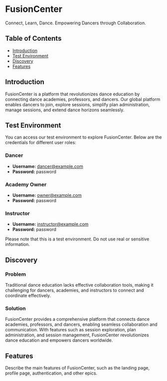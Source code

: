 # FusionCenter

Connect, Learn, Dance. Empowering Dancers through Collaboration.

## Table of Contents

- [Introduction](#introduction)
- [Test Environment](#test-environment)
- [Discovery](#discovery)
- [Features](#features)

## Introduction

FusionCenter is a platform that revolutionizes dance education by connecting dance academies, professors, and dancers. Our global platform enables dancers to join, explore sessions, simplify plan administration, manage sessions, and extend dance horizons seamlessly.

## Test Environment

You can access our test environment to explore FusionCenter. Below are the credentials for different user roles:

### Dancer

- **Username:** dancer@example.com
- **Password:** password

### Academy Owner

- **Username:** owner@example.com
- **Password:** password

### Instructor

- **Username:** instructor@example.com
- **Password:** password

Please note that this is a test environment. Do not use real or sensitive information.

## Discovery

### Problem

Traditional dance education lacks effective collaboration tools, making it challenging for dancers, academies, and instructors to connect and coordinate effectively.

### Solution

FusionCenter provides a comprehensive platform that connects dance academies, professors, and dancers, enabling seamless collaboration and communication. With features such as session exploration, plan administration, and session management, FusionCenter revolutionizes dance education and empowers dancers worldwide.

## Features

Describe the main features of FusionCenter, such as the landing page, profile page, authentication, and other epics.
